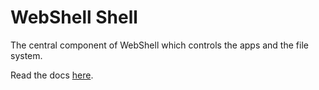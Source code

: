 # WebShell Shell

The central component of WebShell which controls the apps and the file system.

Read the docs [here](https://websh.org/packages/shell/).